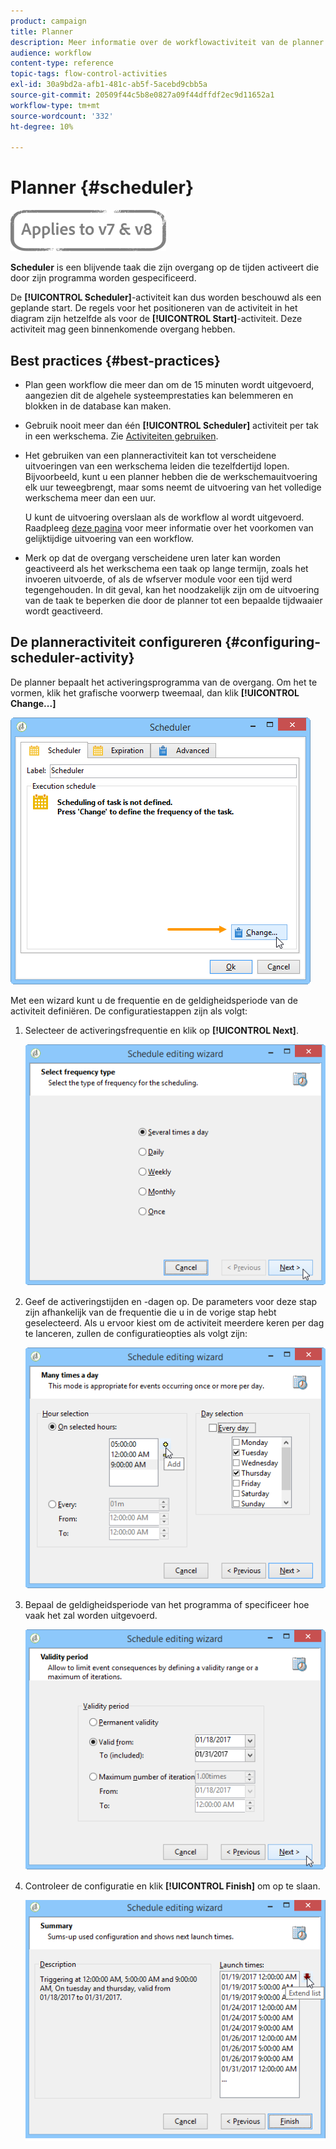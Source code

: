```yaml
---
product: campaign
title: Planner
description: Meer informatie over de workflowactiviteit van de planner
audience: workflow
content-type: reference
topic-tags: flow-control-activities
exl-id: 30a9bd2a-afb1-481c-ab5f-5acebd9cbb5a
source-git-commit: 20509f44c5b8e0827a09f44dffdf2ec9d11652a1
workflow-type: tm+mt
source-wordcount: '332'
ht-degree: 10%

---
```


# Planner {#scheduler}

![](../../assets/common.svg)

**Scheduler** is een blijvende taak die zijn overgang op de tijden activeert die door zijn programma worden gespecificeerd.

De **[!UICONTROL Scheduler]**-activiteit kan dus worden beschouwd als een geplande start. De regels voor het positioneren van de activiteit in het diagram zijn hetzelfde als voor de **[!UICONTROL Start]**-activiteit. Deze activiteit mag geen binnenkomende overgang hebben.

## Best practices {#best-practices}

* Plan geen workflow die meer dan om de 15 minuten wordt uitgevoerd, aangezien dit de algehele systeemprestaties kan belemmeren en blokken in de database kan maken.

* Gebruik nooit meer dan één **[!UICONTROL Scheduler]** activiteit per tak in een werkschema. Zie [Activiteiten gebruiken](workflow-best-practices.md#using-activities).

* Het gebruiken van een planneractiviteit kan tot verscheidene uitvoeringen van een werkschema leiden die tezelfdertijd lopen. Bijvoorbeeld, kunt u een planner hebben die de werkschemauitvoering elk uur teweegbrengt, maar soms neemt de uitvoering van het volledige werkschema meer dan een uur.

   U kunt de uitvoering overslaan als de workflow al wordt uitgevoerd. Raadpleeg [deze pagina](monitoring-workflow-execution.md#preventing-simultaneous-multiple-executions) voor meer informatie over het voorkomen van gelijktijdige uitvoering van een workflow.

* Merk op dat de overgang verscheidene uren later kan worden geactiveerd als het werkschema een taak op lange termijn, zoals het invoeren uitvoerde, of als de wfserver module voor een tijd werd tegengehouden. In dit geval, kan het noodzakelijk zijn om de uitvoering van de taak te beperken die door de planner tot een bepaalde tijdwaaier wordt geactiveerd.

## De planneractiviteit configureren {#configuring-scheduler-activity}

De planner bepaalt het activeringsprogramma van de overgang. Om het te vormen, klik het grafische voorwerp tweemaal, dan klik **[!UICONTROL Change...]**

![](assets/s_user_segmentation_scheduler.png)

Met een wizard kunt u de frequentie en de geldigheidsperiode van de activiteit definiëren. De configuratiestappen zijn als volgt:

1. Selecteer de activeringsfrequentie en klik op **[!UICONTROL Next]**.

   ![](assets/s_user_segmentation_scheduler2.png)

1. Geef de activeringstijden en -dagen op. De parameters voor deze stap zijn afhankelijk van de frequentie die u in de vorige stap hebt geselecteerd. Als u ervoor kiest om de activiteit meerdere keren per dag te lanceren, zullen de configuratieopties als volgt zijn:

   ![](assets/s_user_segmentation_scheduler3.png)

1. Bepaal de geldigheidsperiode van het programma of specificeer hoe vaak het zal worden uitgevoerd.

   ![](assets/s_user_segmentation_scheduler4.png)

1. Controleer de configuratie en klik **[!UICONTROL Finish]** om op te slaan.

   ![](assets/s_user_segmentation_scheduler5.png)
